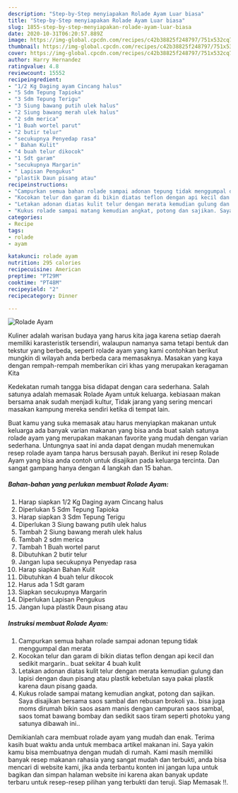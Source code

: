 ```yaml
---
description: "Step-by-Step menyiapakan Rolade Ayam Luar biasa"
title: "Step-by-Step menyiapakan Rolade Ayam Luar biasa"
slug: 1855-step-by-step-menyiapakan-rolade-ayam-luar-biasa
date: 2020-10-31T06:20:57.889Z
image: https://img-global.cpcdn.com/recipes/c42b38825f248797/751x532cq70/rolade-ayam-foto-resep-utama.jpg
thumbnail: https://img-global.cpcdn.com/recipes/c42b38825f248797/751x532cq70/rolade-ayam-foto-resep-utama.jpg
cover: https://img-global.cpcdn.com/recipes/c42b38825f248797/751x532cq70/rolade-ayam-foto-resep-utama.jpg
author: Harry Hernandez
ratingvalue: 4.8
reviewcount: 15552
recipeingredient:
- "1/2 Kg Daging ayam Cincang halus"
- "5 Sdm Tepung Tapioka"
- "3 Sdm Tepung Terigu"
- "3 Siung bawang putih ulek halus"
- "2 Siung bawang merah ulek halus"
- "2 sdm merica"
- "1 Buah wortel parut"
- "2 butir telur"
- "secukupnya Penyedap rasa"
- " Bahan Kulit"
- "4 buah telur dikocok"
- "1 Sdt garam"
- "secukupnya Margarin"
- " Lapisan Pengukus"
- "plastik Daun pisang atau"
recipeinstructions:
- "Campurkan semua bahan rolade sampai adonan tepung tidak menggumpal dan merata"
- "Kocokan telur dan garam di bikin diatas teflon dengan api kecil dan sedikit margarin.. buat sekitar 4 buah kulit"
- "Letakan adonan diatas kulit telur dengan merata kemudian gulung dan lapisi dengan daun pisang atau plastik kebetulan saya pakai plastik karena daun pisang gaada."
- "Kukus rolade sampai matang kemudian angkat, potong dan sajikan. Saya disajikan bersama saos sambal dan rebusan brokoli ya.. bisa juga moms dirumah bikin saos asam manis dengan campuran saos sambal, saos tomat bawang bombay dan sedikit saos tiram seperti photoku yang satunya dibawah ini.."
categories:
- Recipe
tags:
- rolade
- ayam

katakunci: rolade ayam 
nutrition: 295 calories
recipecuisine: American
preptime: "PT29M"
cooktime: "PT48M"
recipeyield: "2"
recipecategory: Dinner

---
```



![Rolade Ayam](https://img-global.cpcdn.com/recipes/c42b38825f248797/751x532cq70/rolade-ayam-foto-resep-utama.jpg)

Kuliner adalah warisan budaya yang harus kita jaga karena setiap daerah memiliki karasteristik tersendiri, walaupun namanya sama tetapi bentuk dan tekstur yang berbeda, seperti rolade ayam yang kami contohkan berikut mungkin di wilayah anda berbeda cara memasaknya. Masakan yang kaya dengan rempah-rempah memberikan ciri khas yang merupakan keragaman Kita



Kedekatan rumah tangga bisa didapat dengan cara sederhana. Salah satunya adalah memasak Rolade Ayam untuk keluarga. kebiasaan makan bersama anak sudah menjadi kultur, Tidak jarang yang sering mencari masakan kampung mereka sendiri ketika di tempat lain.

Buat kamu yang suka memasak atau harus menyiapkan makanan untuk keluarga ada banyak varian makanan yang bisa anda buat salah satunya rolade ayam yang merupakan makanan favorite yang mudah dengan varian sederhana. Untungnya saat ini anda dapat dengan mudah menemukan resep rolade ayam tanpa harus bersusah payah.
Berikut ini resep Rolade Ayam yang bisa anda contoh untuk disajikan pada keluarga tercinta. Dan sangat gampang hanya dengan 4 langkah dan 15 bahan.


<!--inarticleads1-->

##### Bahan-bahan yang perlukan membuat Rolade Ayam:

1. Harap siapkan 1/2 Kg Daging ayam Cincang halus
1. Diperlukan 5 Sdm Tepung Tapioka
1. Harap siapkan 3 Sdm Tepung Terigu
1. Diperlukan 3 Siung bawang putih ulek halus
1. Tambah 2 Siung bawang merah ulek halus
1. Tambah 2 sdm merica
1. Tambah 1 Buah wortel parut
1. Dibutuhkan 2 butir telur
1. Jangan lupa secukupnya Penyedap rasa
1. Harap siapkan  Bahan Kulit
1. Dibutuhkan 4 buah telur dikocok
1. Harus ada 1 Sdt garam
1. Siapkan secukupnya Margarin
1. Diperlukan  Lapisan Pengukus
1. Jangan lupa plastik Daun pisang atau




<!--inarticleads2-->

##### Instruksi membuat  Rolade Ayam:

1. Campurkan semua bahan rolade sampai adonan tepung tidak menggumpal dan merata
1. Kocokan telur dan garam di bikin diatas teflon dengan api kecil dan sedikit margarin.. buat sekitar 4 buah kulit
1. Letakan adonan diatas kulit telur dengan merata kemudian gulung dan lapisi dengan daun pisang atau plastik kebetulan saya pakai plastik karena daun pisang gaada.
1. Kukus rolade sampai matang kemudian angkat, potong dan sajikan. Saya disajikan bersama saos sambal dan rebusan brokoli ya.. bisa juga moms dirumah bikin saos asam manis dengan campuran saos sambal, saos tomat bawang bombay dan sedikit saos tiram seperti photoku yang satunya dibawah ini..




Demikianlah cara membuat rolade ayam yang mudah dan enak. Terima kasih buat waktu anda untuk membaca artikel makanan ini. Saya yakin kamu bisa membuatnya dengan mudah di rumah. Kami masih memiliki banyak resep makanan rahasia yang sangat mudah dan terbukti, anda bisa mencari di website kami, jika anda terbantu konten ini jangan lupa untuk bagikan dan simpan halaman website ini karena akan banyak update terbaru untuk resep-resep pilihan yang terbukti dan teruji. Siap Memasak !!. 
